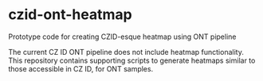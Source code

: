 # czid-ont-heatmap
Prototype code for creating CZID-esque heatmap using ONT pipeline

The current CZ ID ONT pipeline does not include heatmap functionality. This repository contains supporting scripts to generate heatmaps similar to those accessible in CZ ID, for ONT samples.
